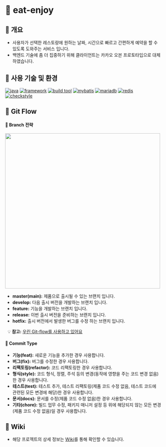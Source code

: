 # :fork_and_knife: eat-enjoy
## :rice: 개요
- 사용자가 선택한 레스토랑에 원하는 날짜, 시간으로 빠르고 간편하게 예약을 할 수 있도록 도와주는 서비스 입니다.
- 백엔드 기술에 좀 더 집중하기 위해 클라이언트는 카카오 오븐 프로토타입으로 대체하였습니다.

## :rice: 사용 기술 및 환경
[![java](https://img.shields.io/badge/Java-11-orange)](https://docs.oracle.com/en/java/javase/11/docs/api/index.html) [![framework](https://img.shields.io/badge/Spring%20Boot-2.4.2-brightgreen)](https://docs.spring.io/spring-boot/docs/current/reference/htmlsingle/) [![build tool](https://img.shields.io/badge/Gradle-6.7.1-gray)](https://docs.gradle.org/6.7.1/userguide/userguide.html) [![mybatis](https://img.shields.io/badge/MyBatis-3.5.6-lightgrey)](https://mybatis.org/mybatis-3/ko/index.html) [![mariadb](https://img.shields.io/badge/MariaDB-10.2.12-blue)](https://mariadb.com/kb/en/mariadb-10212-release-notes/) [![redis](https://img.shields.io/badge/Redis-3.0.5-red)](https://github.com/microsoftarchive/redis/blob/win-3.0.504/Redis%20on%20Windows%20Release%20Notes.md) [![checkstyle](https://img.shields.io/badge/codestyle-캠퍼스%20핵데이%20Java%20코딩%20컨벤션-yellow)](https://naver.github.io/hackday-conventions-java/) 

## :rice: Git Flow
#### :rice_cracker: Branch 전략
<img src="https://woowabros.github.io/img/2017-10-30/git-flow_overall_graph.png" width="500">

- **master(main):** 제품으로 출시될 수 있는 브랜치 입니다.
- **develop:** 다음 출시 버전을 개발하는 브랜치 입니다.
- **feature:** 기능을 개발하는 브랜치 입니다.
- **release:** 이번 출시 버전을 준비하는 브랜치 입니다.
- **hotfix:** 출시 버전에서 발생한 버그를 수정 하는 브랜치 입니다.

&nbsp;&nbsp;:bulb: **참고:** [우린 Git-flow를 사용하고 있어요](https://woowabros.github.io/experience/2017/10/30/baemin-mobile-git-branch-strategy.html)

#### :rice_cracker: Commit Type
- **기능(feat):** 새로운 기능을 추가한 경우 사용합니다.
- **버그(fix):** 버그를 수정한 경우 사용합니다.
- **리팩토링(refactor):** 코드 리팩토링한 경우 사용합니다.
- **형식(style):** 코드 형식, 정렬, 주석 등의 변경(동작에 영향을 주는 코드 변경 없음)한 경우 사용합니다.
- **테스트(test):** 테스트 추가, 테스트 리팩토링(제품 코드 수정 없음, 테스트 코드에 관련된 모든 변경에 해당)한 경우 사용합니다.
- **문서(docs):** 문서를 수정(제품 코드 수정 없음)한 경우 사용합니다.
- **기타(chore):** 빌드 업무 수정, 패키지 매니저 설정 등 위에 해당되지 않는 모든 변경(제품 코드 수정 없음)일 경우 사용합니다.

## :rice: Wiki
- 해당 프로젝트의 상세 정보는 [Wiki](https://github.com/f-lab-edu/eat-enjoy/wiki)를 통해 확인할 수 있습니다.
